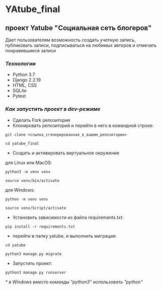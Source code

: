 # **YAtube_final**
## проект Yatube "Социальная сеть блогеров"

Дает пользователям возможность создать учетную запись, публиковать записи, подписываться на любимых авторов и отмечать понравившиеся записи

### _Технологии_
- Python 3.7
- Django 2.2.19
- HTML, CSS
- SQLite
- Pytest

### _Как запустить проект в dev-режиме_
* Сделать Fork репозитория
* Клонировать репозиторий и перейти в него в командной строке:
```
git clone <ссылка_сгенерированная_в_вашем_репозитории>
```
```
cd yatube_final
```
* Создать и активировать виртуальное окружение

для Linux или MacOS:
```
python3 -m venv venv
```
```
source venv/bin/activate
```
для Windows:
```
python -m venv venv
```
```
source venv/Script/activate
```
* Установить зависимости из файла requirements.txt:
```
pip install -r requirements.txt
```
* перейти в папку yatube, и выполнить миграции:
```
cd yatube
```
```
python3 manage.py migrate
```

* Запустить проект:
```
python3 manage.py runserver
```
_*  в Windows вместо команды "python3" использовать "python"_
